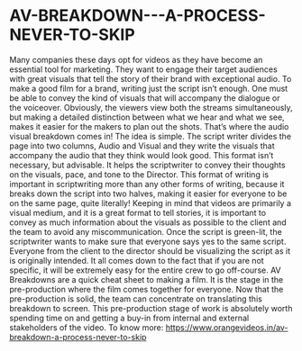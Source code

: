 # AV-BREAKDOWN---A-PROCESS-NEVER-TO-SKIP
Many companies these days opt for videos as they have become an essential tool for marketing. They want to engage their target audiences with great visuals that tell the story of their brand with exceptional audio.  To make a good film for a brand, writing just the script isn’t enough. One must be able to convey the kind of visuals that will accompany the dialogue or the voiceover. Obviously, the viewers view both the streams simultaneously, but making a detailed distinction between what we hear and what we see, makes it easier for the makers to plan out the shots.  That’s where the audio visual breakdown comes in!  The idea is simple. The script writer divides the page into two columns, Audio and Visual and they write the visuals that accompany the audio that they think would look good.  This format isn’t necessary, but advisable. It helps the scriptwriter to convey their thoughts on the visuals, pace, and tone to the Director. This format of writing is important in scriptwriting more than any other forms of writing, because it breaks down the script into two halves, making it easier for everyone to be on the same page, quite literally!  Keeping in mind that videos are primarily a visual medium, and it is a great format to tell stories, it is important to convey as much information about the visuals as possible to the client and the team to avoid any miscommunication.  Once the script is green-lit, the scriptwriter wants to make sure that everyone says yes to the same script. Everyone from the client to the director should be visualizing the script as it is originally intended. It all comes down to the fact that if you are not specific, it will be extremely easy for the entire crew to go off-course.  AV Breakdowns are a quick cheat sheet to making a film. It is the stage in the pre-production where the film comes together for everyone. Now that the pre-production is solid, the team can concentrate on translating this breakdown to screen.  This pre-production stage of work is absolutely worth spending time on and getting a buy-in from internal and external stakeholders of the video. To know more: https://www.orangevideos.in/av-breakdown-a-process-never-to-skip
